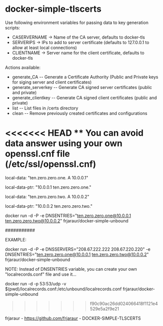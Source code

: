 # docker-simple-tlscerts

Use following environment variables for passing data to key generation scripts:
 + CASERVERNAME -> Name of the CA server, defaults to docker-tls
 + SERVERIPS -> IPs to add to server certificate (defaults to 127.0.0.1 to allow at least local connections)
 + CLIENTNAME -> Server name for the client certificate, defaults to docker-tls

 Actions available:
 - generate_CA -- Generate a Certificate Authority (Public and Private keys for siging server and client certificates)
 - generate_serverkey -- Generate CA signed server certificates (public and private)
 - generate_clientkey -- Generate CA signed client certificates (public and private)
 - list -- List files in /certs directory
 - clean -- Remove previously created certificates and configurations

<<<<<<< HEAD
** You can avoid data answer using your own openssl.cnf file (/etc/ssl/openssl.cnf)
=======
local-data: "ten.zero.zero.one. A 10.0.0.1"

local-data-ptr: "10.0.0.1 ten.zero.zero.one."

local-data: "ten.zero.zero.two. A 10.0.0.2"

local-data-ptr: "10.0.0.2 ten.zero.zero.two."


docker run -d -P  -e DNSENTRIES="ten.zero.zero.one@10.0.0.1 ten.zero.zero.two@10.0.0.2" frjaraur/docker-simple-unbound


###########

EXAMPLE:

docker run -d -P -e DNSSERVERS="208.67.222.222 208.67.220.220" -e DNSENTRIES="ten.zero.zero.one@10.0.0.1 ten.zero.zero.two@10.0.0.2" frjaraur/docker-simple-unbound


NOTE:
Instead of DNSENTRIES variable, you can create your own "localrecords.conf" file and use it...

docker run -d -p 53:53/udp -v $(pwd)/localrecords.conf:/etc/unbound/localrecords.conf frjaraur/docker-simple-unbound
>>>>>>> f90c90ac26dd024066418f1121e4529e5a2f9e21

frjaraur - https://github.com/frjaraur - DOCKER-SIMPLE-TLSCERTS

